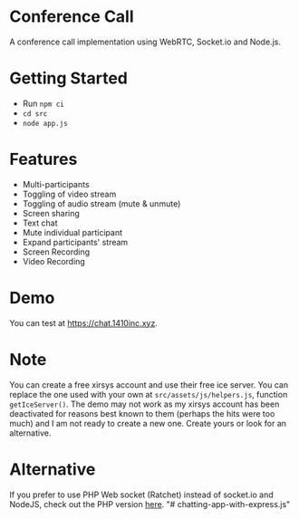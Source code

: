 # Conference Call
A conference call implementation using WebRTC, Socket.io and Node.js.


# Getting Started
- Run `npm ci`
- `cd src`
- `node app.js`


# Features
- Multi-participants
- Toggling of video stream
- Toggling of audio stream (mute & unmute)
- Screen sharing
- Text chat
- Mute individual participant
- Expand participants' stream
- Screen Recording
- Video Recording

 
# Demo
You can test at https://chat.1410inc.xyz.


# Note
You can create a free xirsys account and use their free ice server. You can replace the one used with your own at `src/assets/js/helpers.js`, function `getIceServer()`. The demo may not work as my xirsys account has been deactivated for reasons best known to them (perhaps the hits were too much) and I am not ready to create a new one. Create yours or look for an alternative.


# Alternative
If you prefer to use PHP Web socket (Ratchet) instead of socket.io and NodeJS, check out the PHP version [here](https://github.com/amirsanni/conference-call-ratchet).
"# chatting-app-with-express.js" 
